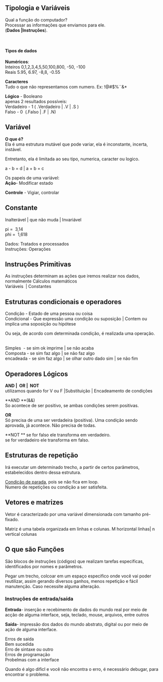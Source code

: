 ## Tipologia e Variáveis

Qual a função do computador?  
Processar as informações que enviamos para ele.  
(**Dados |Instruções**).

 

#### Tipos de dados

**Numéricos**:  
Inteiros 0,1,2,3,4,5,50,100,800, -50, -100  
Reais 5.95, 6.97, -8,8, -0.55  

**Caracteres**  
Tudo o que não representamos com numero. Ex: !@#$%¨&*  



**Lógico** - Booleano  
apenas 2 resultados possíveis:  
Verdadeiro - 1 ( .Verdadeiro | .V | .S )  
Falso - 0  (.Falso | .F | .N)



## Variável

**O que é?**  
Ela é uma estrutura mutável que pode variar, ela é inconstante, incerta,
instável.

Entretanto, ela é
limitada ao seu tipo, numerica, caracter ou logico.  

a - b = d | a + b = c

Os papeis de uma variável:  
**Ação**- Modificar estado

**Controle** - Vigiar, controlar


## Constante

Inalterável | que não muda | Invariável  

pi =  3,14  
phi =  1,618  

Dados: Tratados e processados  
Instruções: Operações



## Instruções Primitivas

As instruções determinam as ações que iremos realizar nos dados, normalmente
Cálculos matemáticos  
Variáveis  | Constantes 



## Estruturas condicionais e operadores

Condição - Estado de uma pessoa ou
coisa  
Condicional - Que expressão uma
condição ou suposição | Contem ou implica uma soposição ou hipótese  

Ou seja, de acordo com determinada condição, é
realizada uma operação.  
 

Simples  - se sim ok imprime | se não acaba  
Composta - se sim faz algo | se não faz algo  
encadeada - se sim faz algo | se olhar outro dado sim | se não fim  



## Operadores Lógicos

**AND |  OR |  NOT**  
utilizamos quando for V ou F |Substituição | Encadeamento de condições

**AND **(&&)  
So acontece de ser positivo, se ambas condições serem positivas.  

**OR**  
Só precisa de uma ser verdadeira (positiva). Uma condição sendo aprovada, já
acontece. Não precisa de todas.  

**NOT ** 
se for falso ele transforma em verdadeiro.  
se for verdadeiro ele transforma em falso.



## Estruturas de repetição

Irá executar um determinado trecho, a partir de certos parâmetros, estabelecidos
dentro dessa estrutura.  

<u>Condição de parada</u>, pois se não fica em loop.  
Numero de repetições ou condição a ser satisfeita.  



## Vetores e matrizes

Vetor é caracterizado por uma variável dimensionada com tamanho pré-fixado.  

Matriz é uma tabela organizada em linhas e colunas. M horizontal linhas| n vertical colunas



## O que são Funções

São blocos de instruções (códigos) que realizam tarefas especificas, identificados por nomes e parâmetros.  

Pegar um trecho, colcoar em um espaço especifico onde você vai poder reutilizar, assim gerando diversos ganhos, menos repetição e fácil manutenção.
Caso necessite alguma alteração.  



### Instruções de entrada/saída

**Entrada**- inserção e recebimento de dados do mundo real por meio de acção de alguma interface, seja, teclado, mouse, arquivos, entre outros 

**Saída**- impressão dos dados do mundo abstrato, digital ou por meio de ação de alguma interface.



Erros de saida  
Bem sucedida  
Erro de sintaxe ou outro  
Erros de programação  
Probelmas com a interface  

Quando é algo dificl e você não encontra o erro, é necessário debugar, para
encontrar o problema.


